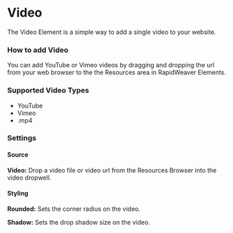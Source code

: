# Video

The Video Element is a simple way to add a single video to your website.

### How to add Video

You can add YouTube or Vimeo videos by dragging and dropping the url from your web browser to the the Resources area in RapidWeaver Elements.

### Supported Video Types

* YouTube
* Vimeo
* .mp4

### Settings

#### **Source**

**Video:** Drop a video file or video url from the Resources Browser into the video dropwell.

#### Styling

**Rounded:** Sets the corner radius on the video.

**Shadow:** Sets the drop shadow size on the video.

